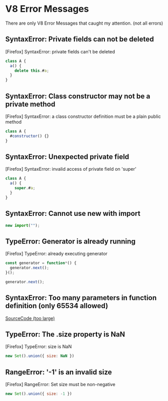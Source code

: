 # V8 Error Messages
There are only V8 Error Messages that caught my attention. (not all errors)  

## SyntaxError: Private fields can not be deleted
\[Firefox] SyntaxError: private fields can't be deleted
```js
class A {
  a() {
    delete this.#a;
  }
}
```

## SyntaxError: Class constructor may not be a private method
\[Firefox] SyntaxError: a class constructor definition must be a plain public method
```js
class A {
  #constructor() {}
}
```

## SyntaxError: Unexpected private field
\[Firefox] SyntaxError: invalid access of private field on 'super'
```js
class A {
  a() {
    super.#a;
  }
}
```

## SyntaxError: Cannot use new with import
```js
new import("");
```

## TypeError: Generator is already running
\[Firefox] TypeError: already executing generator
```js
const generator = function*() {
  generator.next();
}();

generator.next();
```

## SyntaxError: Too many parameters in function definition (only 65534 allowed)
[SourceCode (too large)](syntaxerror_too_many_parameters_in_function_definition_only_65534_allowed.js)

## TypeError: The .size property is NaN
\[Firefox] TypeError: size is NaN
```js
new Set().union({ size: NaN })
```

## RangeError: '-1' is an invalid size
\[Firefox] RangeError: Set size must be non-negative
```js
new Set().union({ size: -1 })
```
